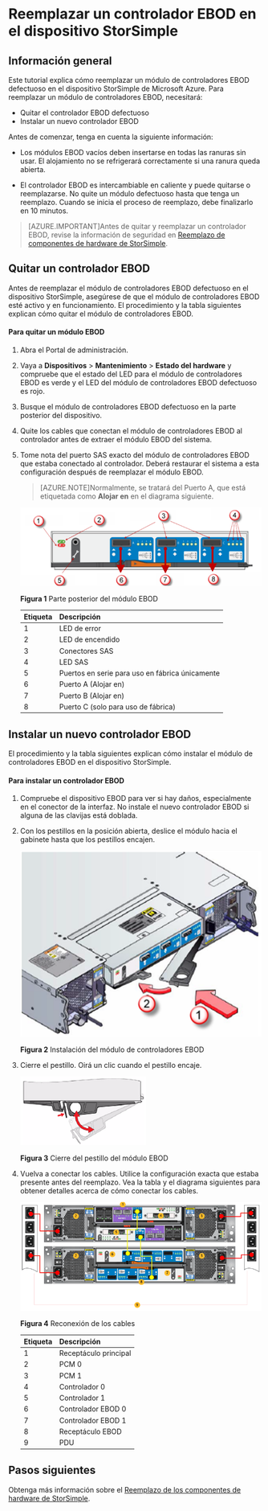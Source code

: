 <properties 
   pageTitle="Reemplazar un controlador EBOD en el dispositivo StorSimple | Microsoft Azure"
   description="Explica cómo quitar y reemplazar uno o ambos controladores EBOD en un dispositivo de StorSimple 8600."
   services="storsimple"
   documentationCenter=""
   authors="alkohli"
   manager="carolz"
   editor="" />
<tags 
   ms.service="storsimple"
   ms.devlang="NA"
   ms.topic="article"
   ms.tgt_pltfrm="NA"
   ms.workload="TBD"
   ms.date="08/05/2015"
   ms.author="alkohli" />

# Reemplazar un controlador EBOD en el dispositivo StorSimple

## Información general

Este tutorial explica cómo reemplazar un módulo de controladores EBOD defectuoso en el dispositivo StorSimple de Microsoft Azure. Para reemplazar un módulo de controladores EBOD, necesitará:

- Quitar el controlador EBOD defectuoso
- Instalar un nuevo controlador EBOD

Antes de comenzar, tenga en cuenta la siguiente información:

- Los módulos EBOD vacíos deben insertarse en todas las ranuras sin usar. El alojamiento no se refrigerará correctamente si una ranura queda abierta.

- El controlador EBOD es intercambiable en caliente y puede quitarse o reemplazarse. No quite un módulo defectuoso hasta que tenga un reemplazo. Cuando se inicia el proceso de reemplazo, debe finalizarlo en 10 minutos.

>[AZURE.IMPORTANT]Antes de quitar y reemplazar un controlador EBOD, revise la información de seguridad en [Reemplazo de componentes de hardware de StorSimple](storsimple-hardware-component-replacement.md).

## Quitar un controlador EBOD

Antes de reemplazar el módulo de controladores EBOD defectuoso en el dispositivo StorSimple, asegúrese de que el módulo de controladores EBOD esté activo y en funcionamiento. El procedimiento y la tabla siguientes explican cómo quitar el módulo de controladores EBOD.

#### Para quitar un módulo EBOD

1. Abra el Portal de administración.

2. Vaya a **Dispositivos** > **Mantenimiento** > **Estado del hardware** y compruebe que el estado del LED para el módulo de controladores EBOD es verde y el LED del módulo de controladores EBOD defectuoso es rojo.

3. Busque el módulo de controladores EBOD defectuoso en la parte posterior del dispositivo.

4. Quite los cables que conectan el módulo de controladores EBOD al controlador antes de extraer el módulo EBOD del sistema.

5. Tome nota del puerto SAS exacto del módulo de controladores EBOD que estaba conectado al controlador. Deberá restaurar el sistema a esta configuración después de reemplazar el módulo EBOD.

    >[AZURE.NOTE]Normalmente, se tratará del Puerto A, que está etiquetada como **Alojar en** en el diagrama siguiente.

    ![Backplane de controlador EBOD](./media/storsimple-ebod-controller-replacement/IC741049.png)

     **Figura 1** Parte posterior del módulo EBOD

    |Etiqueta|Descripción|
    |:----|:----------|
    |1|LED de error|
    |2|LED de encendido|
    |3|Conectores SAS|
    |4|LED SAS|
    |5|Puertos en serie para uso en fábrica únicamente|
    |6|Puerto A (Alojar en)|
    |7|Puerto B (Alojar en)|
    |8|Puerto C (solo para uso de fábrica)|

## Instalar un nuevo controlador EBOD

El procedimiento y la tabla siguientes explican cómo instalar el módulo de controladores EBOD en el dispositivo StorSimple.

#### Para instalar un controlador EBOD

1. Compruebe el dispositivo EBOD para ver si hay daños, especialmente en el conector de la interfaz. No instale el nuevo controlador EBOD si alguna de las clavijas está doblada.

2. Con los pestillos en la posición abierta, deslice el módulo hacia el gabinete hasta que los pestillos encajen.

    ![Instalación del controlador EBOD](./media/storsimple-ebod-controller-replacement/IC741050.png)

    **Figura 2** Instalación del módulo de controladores EBOD

3. Cierre el pestillo. Oirá un clic cuando el pestillo encaje.

    ![Liberación del pestillo EBOD](./media/storsimple-ebod-controller-replacement/IC741047.png)

    **Figura 3** Cierre del pestillo del módulo EBOD

4. Vuelva a conectar los cables. Utilice la configuración exacta que estaba presente antes del reemplazo. Vea la tabla y el diagrama siguientes para obtener detalles acerca de cómo conectar los cables.

    ![Cableado del dispositivo 4U para alimentación](./media/storsimple-ebod-controller-replacement/IC770723.png)

    **Figura 4** Reconexión de los cables

    |Etiqueta|Descripción|
    |:----|:----------|
    |1|Receptáculo principal|
    |2|PCM 0|
    |3|PCM 1|
    |4|Controlador 0|
    |5|Controlador 1|
    |6|Controlador EBOD 0|
    |7|Controlador EBOD 1|
    |8|Receptáculo EBOD|
    |9|PDU|

## Pasos siguientes

Obtenga más información sobre el [Reemplazo de los componentes de hardware de StorSimple](storsimple-hardware-component-replacement.md).

<!---HONumber=August15_HO6-->